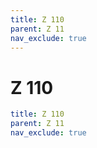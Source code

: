 ```yaml
---
title: Z 110
parent: Z 11
nav_exclude: true
---
```

# Z 110

```yaml
title: Z 110
parent: Z 11
nav_exclude: true
```
